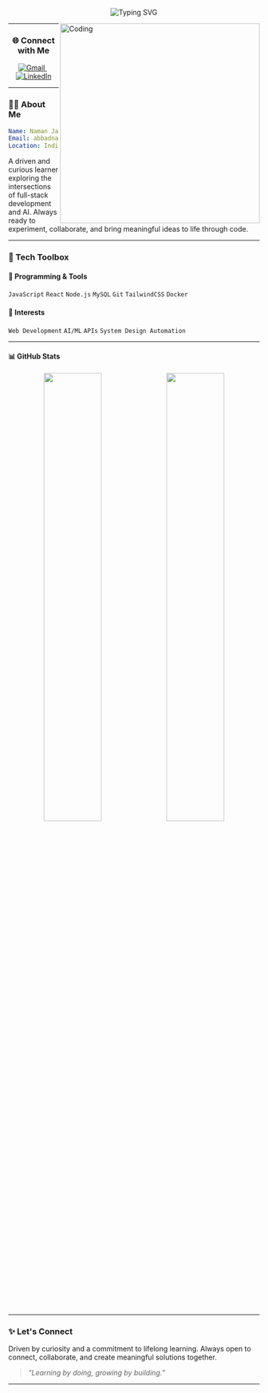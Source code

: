 <!-- Typing Animation -->
<p align="center">
  <img src="https://readme-typing-svg.demolab.com?font=Fira+Code&pause=1000&color=F78A4B&center=true&vCenter=true&width=440&lines=Hello+World!%2C+I'm+Naman+Jain.;I+love+building+cool+stuff.;Let's+connect+and+create+impact!" alt="Typing SVG" />
</p>

<!-- Coding GIF -->
<img align="right" alt="Coding" width="400" src="https://i.pinimg.com/originals/ed/ec/57/edec57b70e496d6310c0ba533909acb2.gif">

---

<!-- Contact / Links -->
<h3 align="center">🌐 Connect with Me</h3>

<p align="center">
  <a href="mailto:abbadnaman@gmail.com">
    <img src="https://img.shields.io/badge/Gmail-D14836?style=for-the-badge&logo=gmail&logoColor=white" alt="Gmail"/>
  </a>&nbsp;
  <a href="https://www.linkedin.com/in/naman-jain-2593a626a/">
    <img src="https://img.shields.io/badge/LinkedIn-0077B5?style=for-the-badge&logo=linkedin&logoColor=white" alt="LinkedIn"/>
  </a>
</p>

---


### 🧑‍💻 About Me

```yaml
Name: Naman Jain
Email: abbadnaman@gmail.com
Location: India
```

A driven and curious learner exploring the intersections of full-stack development and AI.
Always ready to experiment, collaborate, and bring meaningful ideas to life through code.

---

### 🧰 Tech Toolbox
#### 🚀 Programming & Tools
`JavaScript` `React` `Node.js` `MySQL` `Git` `TailwindCSS` `Docker`

#### 🧠 Interests
`Web Development` `AI/ML` `APIs` `System Design Automation`

---


#### 📊 GitHub Stats
<p align="center"> <img src="https://github-readme-stats.vercel.app/api?username=namanabbad02&show_icons=true&theme=radical" width="48%" /> <img src="https://github-readme-streak-stats.herokuapp.com/?user=namanabbad02&theme=radical" width="48%" /> </p>

---

### ✨ Let's Connect

Driven by curiosity and a commitment to lifelong learning. Always open to connect, collaborate, and create meaningful solutions together.
> *“Learning by doing, growing by building.”*



---

